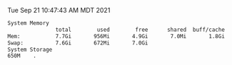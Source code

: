 Tue Sep 21 10:47:43 AM MDT 2021
```bash
System Memory
               total        used        free      shared  buff/cache   available
Mem:           7.7Gi       956Mi       4.9Gi       7.0Mi       1.8Gi       6.4Gi
Swap:          7.6Gi       672Mi       7.0Gi
System Storage
650M	.
```
